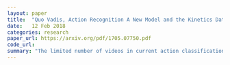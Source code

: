 ```yaml
---
layout: paper
title:  "Quo Vadis, Action Recognition A New Model and the Kinetics Datase"
date:   12 Feb 2018
categories: research
paper_url: https://arxiv.org/pdf/1705.07750.pdf
code_url: 
summary: "The limited number of videos in current action classification datasets like UCF-101 and HMDB-51 hinders the identification of effective video architectures due to similar performance across small-scale benchmarks. This study re-examines top architectures using the new, significantly larger Kinetics Human Action Video dataset, featuring 400 classes and over 400 clips per class from challenging YouTube videos. It analyzes the impact of this dataset on the performance of existing architectures and the benefits of pre-training on Kinetics. Additionally, the paper introduces the Two-Stream Inflated 3D ConvNet (I3D), an advancement that expands 2D ConvNet designs into 3D for enhanced video feature extraction. This model, pre-trained on Kinetics, sets new benchmarks in action classification, achieving 80.9% accuracy on HMDB-51 and 98.0% on UCF-101."
---
```


